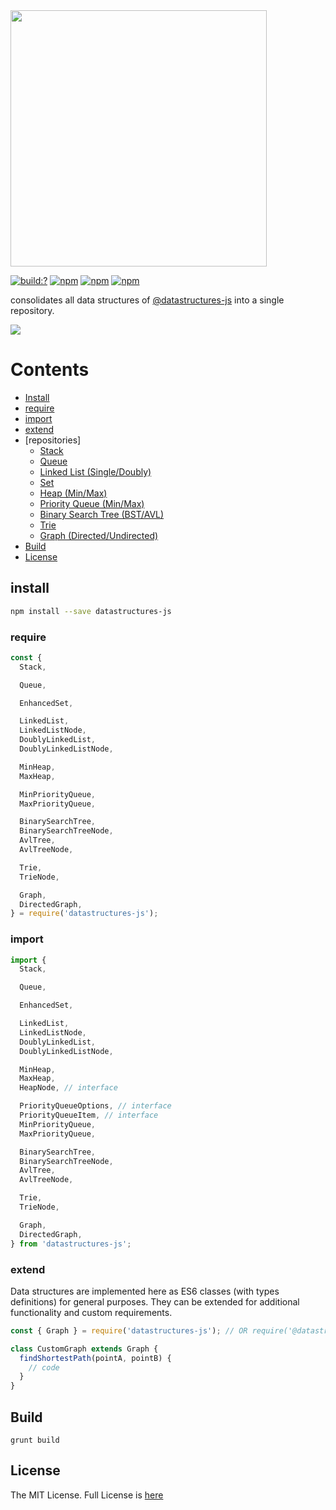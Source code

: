<img width="410" src="https://user-images.githubusercontent.com/6517308/79055948-c84f8200-7c16-11ea-9a9e-be952f13ba45.jpg" />

[![build:?](https://travis-ci.org/eyas-ranjous/datastructures-js.svg?branch=master)](https://travis-ci.org/eyas-ranjous/datastructures-js) 
[![npm](https://img.shields.io/npm/v/datastructures-js.svg)](https://www.npmjs.com/package/datastructures-js)
[![npm](https://img.shields.io/npm/dm/datastructures-js.svg)](https://www.npmjs.com/package/datastructures-js) [![npm](https://img.shields.io/badge/node-%3E=%206.0-blue.svg)](https://www.npmjs.com/package/datastructures-js)

consolidates all data structures of <a href="https://github.com/datastructures-js">@datastructures-js</a> into a single repository.

<img src="https://user-images.githubusercontent.com/6517308/121813242-859a9700-cc6b-11eb-99c0-49e5bb63005b.jpg">

# Contents
* [Install](#install)
* [require](#require)
* [import](#import)
* [extend](#extend)
* [repositories]
  * [Stack](https://github.com/datastructures-js/stack#datastructures-jsstack)
  * [Queue](https://github.com/datastructures-js/queue#datastructures-jsqueue)
  * [Linked List (Single/Doubly)](https://github.com/datastructures-js/linked-list#datastrucures-jslinked-list)
  * [Set](https://github.com/datastructures-js/set#datastructures-jssett)
  * [Heap (Min/Max)](https://github.com/datastructures-js/heap#datastructures-jsheap)
  * [Priority Queue (Min/Max)](https://github.com/datastructures-js/priority-queue#datastructures-jspriority-queue)
  * [Binary Search Tree (BST/AVL)](https://github.com/datastructures-js/binary-search-tree#datastructures-jsbinary-search-tree)
  * [Trie](https://github.com/datastructures-js/trie#datastructures-jstrie)
  * [Graph (Directed/Undirected)](https://github.com/datastructures-js/graph#datastructures-jsgraph)
 * [Build](#build)
 * [License](#license)

## install
```sh
npm install --save datastructures-js
```

### require
```js
const {
  Stack,

  Queue,

  EnhancedSet,

  LinkedList,
  LinkedListNode,
  DoublyLinkedList,
  DoublyLinkedListNode,

  MinHeap,
  MaxHeap,

  MinPriorityQueue,
  MaxPriorityQueue,

  BinarySearchTree,
  BinarySearchTreeNode,
  AvlTree,
  AvlTreeNode,

  Trie,
  TrieNode,

  Graph,
  DirectedGraph,
} = require('datastructures-js');
```

### import
```js
import {
  Stack,

  Queue,

  EnhancedSet,

  LinkedList,
  LinkedListNode,
  DoublyLinkedList,
  DoublyLinkedListNode,

  MinHeap,
  MaxHeap,
  HeapNode, // interface

  PriorityQueueOptions, // interface
  PriorityQueueItem, // interface
  MinPriorityQueue,
  MaxPriorityQueue,

  BinarySearchTree,
  BinarySearchTreeNode,
  AvlTree,
  AvlTreeNode,

  Trie,
  TrieNode,

  Graph,
  DirectedGraph,
} from 'datastructures-js';
```

### extend
Data structures are implemented here as ES6 classes (with types definitions) for general purposes. They can be extended for additional functionality and custom requirements.

```js
const { Graph } = require('datastructures-js'); // OR require('@datastructures-js/graph')

class CustomGraph extends Graph {
  findShortestPath(pointA, pointB) {
    // code
  }
}
```

## Build
```
grunt build
```

## License
The MIT License. Full License is [here](https://github.com/eyas-ranjous/datastructures-js/blob/master/LICENSE)
